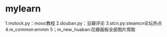 # mylearn
1.mstock.py：mooc教程
2.douban.py：豆瓣评论
3.stcn.py:steamcn论坛热点
4.m_common:emmm
5；m_new_huaban:花瓣画板全部图片爬取

